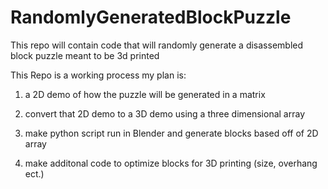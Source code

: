 # RandomlyGeneratedBlockPuzzle
This repo will contain code that will randomly generate a disassembled block puzzle meant to be 3d printed

This Repo is a working process my plan is:

1. a 2D demo of how the puzzle will be generated in a matrix

2. convert that 2D demo to a 3D demo using a three dimensional array

3. make python script run in Blender and generate blocks based off of 2D array

4. make additonal code to optimize blocks for 3D printing (size, overhang ect.)
